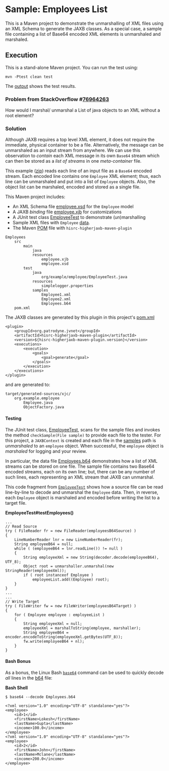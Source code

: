 # Sample: Employees List

This is a Maven project to demonstrate the unmarshalling of XML files using an XML Schema to generate the JAXB classes. As a special case, a sample file containing a list of Base64 encoded XML elements is unmarshaled and marshaled.

## Execution

This is a stand-alone Maven project. You can run the test using:

~~~
mvn -Ptest clean test
~~~

The [output][6] shows the test results.

### Problem from StackOverflow #[76964263](https://stackoverflow.com/questions/76964263/)

How would I marshal/ unmarshal a List of java objects to an XML without a root element?

### Solution

Although JAXB requires a top level XML element, it does not require the immediate, physical container to be a file. Alternatively, the message can be unmarshaled as an input stream from anywhere. We can use this observation to *contain* each XML message in its own `Base64` stream which can then be stored as a *list of streams* in one *meta-container* file.

This example ([zip][7]) reads each line of an input file as a `Base64` encoded stream. Each encoded line contains one `Employee` XML element; thus, each line can be unmarshaled and put into a list of `Employee` objects. Also, the object list can be marshaled, encoded and stored as a single file.

This Maven project includes:

+ An XML Schema file [employee.xsd][2] for the `Employee` model
+ A JAXB *binding* file [employee.xjb][3] for customizations
+ A JUnit test class [EmployeeTest][4] to demonstrate (un)marshalling
+ Sample XML files with `Employee` [data][5].
+ The Maven [POM][1] file with `hisrc-higherjaxb-maven-plugin`

~~~
Employees
    src
        main
            java
            resources
                employee.xjb
                employee.xsd
        test
            java
                org/example/employee/EmployeeTest.java
            resources
                simplelogger.properties
            samples
                Employee1.xml
                Employee2.xml
                Employees.b64
    pom.xml
~~~

The JAXB classes are generated by this plugin in this project's [pom.xml][1]

~~~
<plugin>
    <groupId>org.patrodyne.jvnet</groupId>
    <artifactId>hisrc-higherjaxb-maven-plugin</artifactId>
    <version>${hisrc-higherjaxb-maven-plugin.version}</version>
    <executions>
        <execution>
            <goals>
                <goal>generate</goal>
            </goals>
        </execution>
    </executions>
</plugin>
~~~

and are generated to:

~~~
target/generated-sources/xjc/
    org.example.employee
        Employee.java
        ObjectFactory.java
~~~

#### Testing

The JUnit test class, [EmployeeTest][4], scans for the sample files and invokes the method `checkSample(File sample)` to provide each file to the tester. For this project, a `JAXBContext` is created and each file in the [samples][5] path is *unmarshaled* to an `employee` object. When successful, the `employee` object is *marshaled* for logging and your review.

In particular, the data file [Employees.b64][8] demonstrates how a list of XML streams can be stored on one file. The sample file contains two Base64 encoded streams, each on its own line; but, there can be any number of such lines, each representing an XML stream that JAXB can unmarshal.

This code fragment from [`EmployeeTest`][4] shows how a source file can be read line-by-line to decode and unmarshal the `Employee` data. Then, in reverse, each `Employee` object is marshaled and encoded before writing the list to a target file.

**EmployeeTest#testEmployees()**
~~~
...
// Read Source
try ( FileReader fr = new FileReader(employeesB64Source) )
{
    LineNumberReader lnr = new LineNumberReader(fr);
    String employeeB64 = null;
    while ( (employeeB64 = lnr.readLine()) != null )
    {
        String employeeXml = new String(decoder.decode(employeeB64), UTF_8);
        Object root = unmarshaller.unmarshal(new StringReader(employeeXml));
        if ( root instanceof Employee )
            employeeList.add((Employee) root);
    }
}
...
...
// Write Target
try ( FileWriter fw = new FileWriter(employeesB64Target) )
{
    for ( Employee employee : employeeList )
    {
        String employeeXml = null;
        employeeXml = marshalToString(employee, marshaller);
        String employeeB64 = encoder.encodeToString(employeeXml.getBytes(UTF_8));
        fw.write(employeeB64 + nl);
    }
}
~~~

#### Bash Bonus

As a bonus, the Linux Bash [`base64`][9] command can be used to quickly decode *all* lines in the [b64][8] file:

**Bash Shell**
~~~
$ base64 --decode Employees.b64

<?xml version="1.0" encoding="UTF-8" standalone="yes"?>
<employee>
    <id>1</id>
    <firstName>Lokesh</firstName>
    <lastName>Gupta</lastName>
    <income>100.0</income>
</employee>
<?xml version="1.0" encoding="UTF-8" standalone="yes"?>
<employee>
    <id>2</id>
    <firstName>John</firstName>
    <lastName>Mclane</lastName>
    <income>200.0</income>
</employee>
~~~

<!-- References -->

[1]: https://github.com/patrodyne/hisrc-higherjaxb/blob/master/assembly/samples/employees/project-pom.xml
[2]: https://github.com/patrodyne/hisrc-higherjaxb/blob/master/assembly/samples/employees/src/main/resources/employee.xsd
[3]: https://github.com/patrodyne/hisrc-higherjaxb/blob/master/assembly/samples/employees/src/main/resources/employee.xjb
[4]: https://github.com/patrodyne/hisrc-higherjaxb/blob/master/assembly/samples/employees/src/test/java/org/example/employee/EmployeeTest.java
[5]: https://github.com/patrodyne/hisrc-higherjaxb/tree/master/assembly/samples/employees/src/test/samples
[6]: https://github.com/patrodyne/hisrc-higherjaxb/blob/master/assembly/samples/employees/OUTPUT.txt
[7]: https://github.com/patrodyne/hisrc-higherjaxb/releases/download/2.1.1/hisrc-higherjaxb-sample-employees-2.1.1-mvn-src.zip
[8]: https://github.com/patrodyne/hisrc-higherjaxb/tree/master/assembly/samples/employees/src/test/samples/Employees.b64
[9]: https://linux.die.net/man/1/base64



